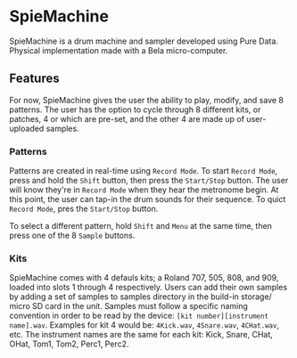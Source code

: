 # SpieMachine

SpieMachine is a drum machine and sampler developed using Pure Data. Physical implementation made with a Bela micro-computer.

## Features

For now, SpieMachine gives the user the ability to play, modify, and save 8 patterns. The user has the option to cycle through 8 different kits, or patches, 4 or which are pre-set, and the other 4 are made up of user-uploaded samples.

### Patterns

Patterns are created in real-time using `Record Mode`. To start `Record Mode`, press and hold the `Shift` button, then press the `Start/Stop` button.  The user will know they're in `Record Mode` when they hear the metronome begin. At this point, the user can tap-in the drum sounds for their sequence. To quict `Record Mode`, pres the `Start/Stop` button. 

To select a different pattern, hold `Shift` and `Menu` at the same time, then press one of the 8 `Sample` buttons.

### Kits

SpieMachine comes with 4 defauls kits; a Roland 707, 505, 808, and 909, loaded into slots 1 through 4 respectively. Users can add their own samples by adding a set of samples to samples directory in the build-in storage/ micro SD card in the unit. Samples must follow a specific naming convention in order to be read by the device: `[kit number][instrument name].wav`. Examples for kit 4 would be: `4Kick.wav`, `4Snare.wav`, `4CHat.wav`, etc. The instrument names are the same for each kit: Kick, Snare, CHat, OHat, Tom1, Tom2, Perc1, Perc2.